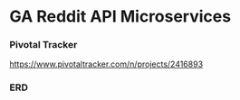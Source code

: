 # GA Reddit API Microservices

### Pivotal Tracker
https://www.pivotaltracker.com/n/projects/2416893

### ERD
